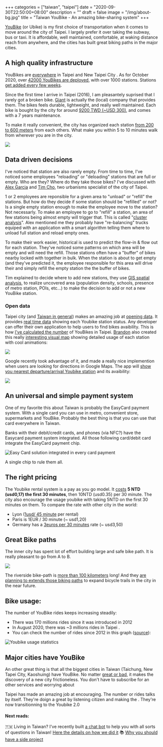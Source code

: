 +++
categories = ["taiwan", "taipei"]
date = "2020-09-30T22:50:00+08:00"
description = ""
draft = false
image = "/img/about-bg.jpg"
title = "Taiwan YouBike - An amazing bike-sharing system"
+++

[YouBike](https://taipei.youbike.com.tw/home) (or Ubike) is my first choice of transportation when it comes to move around the city of Taipei. I largely prefer it over taking the subway, bus or taxi. It is affordable, well maintained, comfortable, at waking distance reach from anywhere, and the cities has built great biking paths in the major cities. 

## A high quality infrastructure 

YouBikes are [everywhere](https://taipei.youbike.com.tw/station/map) in Taipei and New Taipei City . As for October 2020, over [42000 YouBikes are deployed](https://gist.github.com/erickhun/f0d3e8f3c3c4f70dc521c2abb43bb8a0), with over 1000 stations. Stations [get added every few weeks](https://taipei.youbike.com.tw/news/list?5cb582c1060db454916c643c).

Since the first time I arrive in Taipei (2016), I am pleasantely  suprised that I rarely got a broken bike. [Giant](https://en.wikipedia.org/wiki/Giant_Bicycles) is actually the (local) company that provides them. The bikes feels durable, lightweight, and really well maintained. Each bike is bought by the city for around [9200 TWD (~USD 300)](https://disp.cc/b/163-6PkZ), and comes with a 7 years maintenance. 

To make it really convenient, the city has organized each station   [from 200 to 600 meters](https://english.gov.taipei/News_Content.aspx?n=A11F01CFC9F58C83&s=5888478293ADD1A8) from each others. What make you within 5 to 10 minutes walk from wherever you are in the city.


![](https://i.imgur.com/F5HWa3v.jpg)


## Data driven decisions

I've noticed that station are also rarely empty. From time to time, I've noticed some employees "reloading" or "deloading" stations that are full or empty. Who are they? Where do they take those bikes?  I've discussed with [Alex Garcia](https://twitter.com/TaipeiUrbanism) and [Tim Cho](https://www.linkedin.com/in/timcho-giser), two urbanisms specialist of the city of Taipei. 

1 or 2 employees are reponsible for a given area to "unload" or "refill" the stations. But how do they decide if some station should be "refilled" or not? Is a single empty station enough to make the employee move to the station? Not necessarly. To make an employee to go to "refill" a station, an area of few stations being almost empty will trigger that. This is called "[cluster analysis](https://en.wikipedia.org/wiki/Cluster_analysis)". Alex mentioned me they probably have "re-balancing" trucks equiped with an application with a smart algorithm telling them where to unload full station and reload empty ones. 

To make their work easier, historical is  used to predict the flow-in & flow out for each station. They've noticed some patterns on which area will be empty and will need the refill. Those stations often have a "buffer" of bikes nearby locked with together in bulk. When the station is about to get empty (and they've predicted it, the employee responsible for this area will drive their and simply refill the empty station the the buffer of bikes. 

Tim explained to decide where to add new stations, they use [GIS spatial analysis](https://en.wikipedia.org/wiki/Geographic_information_system),  to realize uncovered area (population density, schools, presence of metro station, POIs, etc...) to make the decision to add or not a new YouBike station. 


### Open data
Taipei city (and [Taiwan in general](https://data.gov.tw)) makes an amazing job at [opening data](https://data.taipei/). It provides [real time data](https://tcgbusfs.blob.core.windows.net/blobyoubike/YouBikeTP.json) showing each Youbike station status. Any developer can offer their own application to help users to find bikes avaibility. This is how [I've calculated the number](https://gist.github.com/erickhun/f0d3e8f3c3c4f70dc521c2abb43bb8a0) of YouBikes in Taipei. [Brandon](http://bdon.org/about/) also created this really [interesting visual map](http://bdon.org/youbike-forecast/) showing detailed usage of each station with cool animations: 

![](/img/ubike/youbike-realtime.gif)


Google recently took advantage of it, and made a really nice implemention when users are looking for directions in Google Maps. The app will [show you nearest departure/arrival Youbike station](https://twitter.com/eric_khun/status/1291567323510317057) and its avaibility: 

![](/img/ubike/GoogleMaps-Youbike.jpg)

## An universal and simple payment system

One of my favorite this about Taiwan is probably the EasyCard payment system. With a single card you can use in metro, convenient store, supermarkets and YouBike. Probably the best thing is that you can use that card everywhere in Taiwan.

Banks with their debit/credit cards, and phones (via NFC?) have the Easycard payment system integrated. All those following card/debit card integrate the EasyCard payment chip. 


![Easy Card solution integrated in every card payment](/img/ubike/easy_cards-back-front.jpg)


A single chip to rule them all. 

## The right pricing

The Youbike rental system is a pay as you go model. It [costs](https://taipei.youbike.com.tw/use/rates?5cc2971d083e7b55e32b8172)  **5 NTD (usd0,17) the first 30 minutes**, then 10NTD (usd0.35) per 30 minute. The city also encourage the usage youbike with taking 5NTD on the first 30 minutes on them. To compare the rate with other city in the world: 

- Lyon ([1usd/ 45 minute](https://velov.grandlyon.com/en/offers/groups/list#190) per rental)
- Paris is 1EUR / 30 minute (~ usd1,20)
- Germany has a [3euros per 30 minutes](https://www.callabike.de/en) rate (~ usd3,50)


## Great Bike paths

The inner city has spent lot of effort building large and safe bike path. It is really pleasant to go from A to B. 

![](https://i.imgur.com/5sv48SJ.jpg)


The riverside bike-path is [more than 100 kilometers](https://www.travel.taipei/en/must-visit/riverside-bikeway) long! And they [are planning to extends those biking paths](https://english.gov.taipei/News_Content.aspx?n=A11F01CFC9F58C83&sms=DFFA119D1FD5602C&s=C8487022F5E63064)  to expand bicycle trails in the city in the near future. 




## Bike usage: 

The number of YouBike rides keeps increasing steadily:

- There was 170 millions rides since it was introduced in 2012
- In August 2020, there was ~3 millions rides in Taipei . 
- You can check the number of rides since 2012 in this graph ([source](https://taipei.youbike.com.tw/news/content?5ee1e4b61b994541c0690826)): 

![Youbike usage statistics](/img/ubike/youbike-monthly-rental.jpg)


## Major cities have YouBike
An other great thing is that  all the biggest cities in Taiwan (Taichung, New Tapei City, Kaoshuing) have YouBike. No matter [great or bad](https://www.economicshelp.org/blog/265/economics/are-monopolies-always-bad/), it makes the discovery of a new city frictioneless. You don't have to subscribe for an other services and worrying about 


Taipei has made an amazing job at encouraging. The number or rides talks by itself. They're doign a great by listening citizen and making the . They're now transitionning to the Youbike 2.0


#### Next reads:
🇹🇼 Living in Taiwan? I've recently built [a chat bot](https://www.facebook.com/thetaiwanbot) to help you with all sorts of questions in Taiwan! [Here the details on how we did it](https://jonathanbgn.com/nlp/2020/09/29/chatbot-universal-sentence-encoder.html)
📚 [Why you should have a side project](https://erickhun.com/posts/why-you-should-have-a-side-project/)

<!-- ### TODO

- [ ] New youbike 2.0 : https://english.gov.taipei/News_Content.aspx?n=A11F01CFC9F58C83&s=5888478293ADD1A8
Gradually changing from 1.0 to 2.0 bikes : https://www.ettoday.net/news/20200421/1696594.htm
- [ ] Kaoshuing, and other city in Taiwan, has Youbike 2.0 : https://www.twreporter.org/a/opinion-youbike-2-0-plot , can mention a single system https://www.taiwannews.com.tw/en/news/3938326
- [ ] Paris sharing bike [Velib' usage is decreasing](https://www.icmrindia.org/casestudies/catalogue/Operations/V%C3%A9lib_%202.0-Case.htm
) 
- [ ] Cool Timeline of station https://bikesharemap.com/taipei/timeline/#/13/121.5317/25.0358/



Taiwan also recently stopped the ["dockless bikes" company Ofo to operate](https://www.gvm.com.tw/article/66450). What I think is a great thing, when we [hear stories on crazy it can become](https://www.scmp.com/abacus/tech/article/3028722/hundreds-rental-bikes-dumped-dallas-ofo-opts-out), and avoid situations like [this](https://twitter.com/BradfordPearson/status/973630266584510464).  -->

